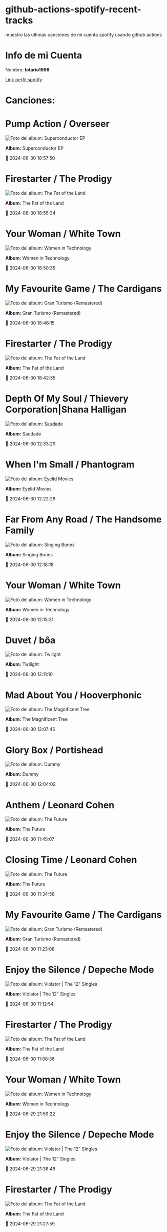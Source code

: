 

# github-actions-spotify-recent-tracks        

muestro las ultimas canciones de mi cuenta spotify usando github actions

# Info de mi Cuenta
Nombre: **lotario1999**

[Link perfil spotify](https://open.spotify.com/user/lotario1999)

# Canciones:



# **Pump Action** / Overseer

![Foto del album: Superconductor EP](https://i.scdn.co/image/ab67616d00001e023fdd33d28d2d54e707a2cf53)

**Album:** Superconductor EP

📅 2024-06-30 18:57:50


# **Firestarter** / The Prodigy

![Foto del album: The Fat of the Land](https://i.scdn.co/image/ab67616d00001e028688e410538bc27972791f4c)

**Album:** The Fat of the Land

📅 2024-06-30 18:55:34


# **Your Woman** / White Town

![Foto del album: Women in Technology](https://i.scdn.co/image/ab67616d00001e020d920d65d4e7c30cedc5eb53)

**Album:** Women in Technology

📅 2024-06-30 18:50:35


# **My Favourite Game** / The Cardigans

![Foto del album: Gran Turismo (Remastered)](https://i.scdn.co/image/ab67616d00001e025ef700b0fb079793f8b0d774)

**Album:** Gran Turismo (Remastered)

📅 2024-06-30 18:46:15


# **Firestarter** / The Prodigy

![Foto del album: The Fat of the Land](https://i.scdn.co/image/ab67616d00001e028688e410538bc27972791f4c)

**Album:** The Fat of the Land

📅 2024-06-30 18:42:35


# **Depth Of My Soul** / Thievery Corporation|Shana Halligan

![Foto del album: Saudade](https://i.scdn.co/image/ab67616d00001e02bff7b876dfc636ea5da66219)

**Album:** Saudade

📅 2024-06-30 12:33:29


# **When I'm Small** / Phantogram

![Foto del album: Eyelid Movies](https://i.scdn.co/image/ab67616d00001e02b2ccbeae06d3a57128367d86)

**Album:** Eyelid Movies

📅 2024-06-30 12:22:28


# **Far From Any Road** / The Handsome Family

![Foto del album: Singing Bones](https://i.scdn.co/image/ab67616d00001e0243bf72818b91c6803029dbbe)

**Album:** Singing Bones

📅 2024-06-30 12:18:18


# **Your Woman** / White Town

![Foto del album: Women in Technology](https://i.scdn.co/image/ab67616d00001e020d920d65d4e7c30cedc5eb53)

**Album:** Women in Technology

📅 2024-06-30 12:15:31


# **Duvet** / bôa

![Foto del album: Twilight](https://i.scdn.co/image/ab67616d00001e029e030b804258dc2017ad859f)

**Album:** Twilight

📅 2024-06-30 12:11:10


# **Mad About You** / Hooverphonic

![Foto del album: The Magnificent Tree](https://i.scdn.co/image/ab67616d00001e02adc391e06a1ecdc2cb4d193f)

**Album:** The Magnificent Tree

📅 2024-06-30 12:07:45


# **Glory Box** / Portishead

![Foto del album: Dummy](https://i.scdn.co/image/ab67616d00001e02dc20397b139223620af148f6)

**Album:** Dummy

📅 2024-06-30 12:04:02


# **Anthem** / Leonard Cohen

![Foto del album: The Future](https://i.scdn.co/image/ab67616d00001e02c590964fc4f433f500ebf0b6)

**Album:** The Future

📅 2024-06-30 11:45:07


# **Closing Time** / Leonard Cohen

![Foto del album: The Future](https://i.scdn.co/image/ab67616d00001e02c590964fc4f433f500ebf0b6)

**Album:** The Future

📅 2024-06-30 11:34:56


# **My Favourite Game** / The Cardigans

![Foto del album: Gran Turismo (Remastered)](https://i.scdn.co/image/ab67616d00001e025ef700b0fb079793f8b0d774)

**Album:** Gran Turismo (Remastered)

📅 2024-06-30 11:23:08


# **Enjoy the Silence** / Depeche Mode

![Foto del album: Violator | The 12" Singles](https://i.scdn.co/image/ab67616d00001e02972ac79d249efed1c7b2c8c1)

**Album:** Violator | The 12" Singles

📅 2024-06-30 11:12:54


# **Firestarter** / The Prodigy

![Foto del album: The Fat of the Land](https://i.scdn.co/image/ab67616d00001e028688e410538bc27972791f4c)

**Album:** The Fat of the Land

📅 2024-06-30 11:08:36


# **Your Woman** / White Town

![Foto del album: Women in Technology](https://i.scdn.co/image/ab67616d00001e020d920d65d4e7c30cedc5eb53)

**Album:** Women in Technology

📅 2024-06-29 21:59:22


# **Enjoy the Silence** / Depeche Mode

![Foto del album: Violator | The 12" Singles](https://i.scdn.co/image/ab67616d00001e02972ac79d249efed1c7b2c8c1)

**Album:** Violator | The 12" Singles

📅 2024-06-29 21:38:46


# **Firestarter** / The Prodigy

![Foto del album: The Fat of the Land](https://i.scdn.co/image/ab67616d00001e028688e410538bc27972791f4c)

**Album:** The Fat of the Land

📅 2024-06-29 21:27:59
